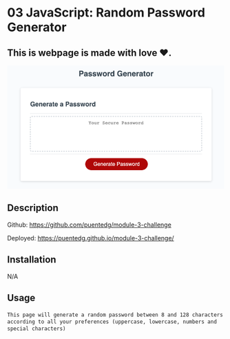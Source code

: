 # 03 JavaScript: Random Password Generator

## This is webpage is made with love ❤️.

![me](./Screen%20Shot%202022-09-19%20at%204.04.44%20PM%20(2).png)

## Description

Github:
https://github.com/puentedg/module-3-challenge

Deployed: 
https://puentedg.github.io/module-3-challenge/

## Installation

N/A

## Usage

```
This page will generate a random password between 8 and 128 characters according to all your preferences (uppercase, lowercase, numbers and special characters)
```

